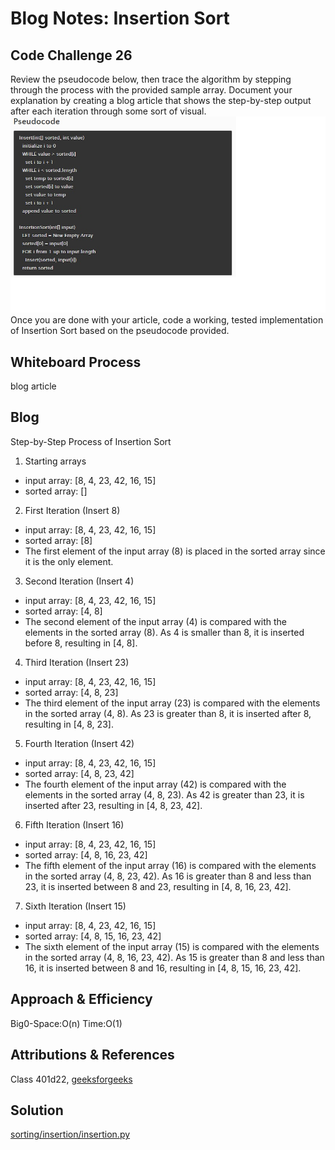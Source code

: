 # Blog Notes: Insertion Sort

## Code Challenge 26
Review the pseudocode below, then trace the algorithm by stepping through the process with the provided sample array. Document your explanation by creating a blog article that shows the step-by-step output after each iteration through some sort of visual.
![pseudocode example](pseudoCC26.jpg)
Once you are done with your article, code a working, tested implementation of Insertion Sort based on the pseudocode provided.

## Whiteboard Process
blog article

## Blog

Step-by-Step Process of Insertion Sort

1. Starting arrays

- input array: [8, 4, 23, 42, 16, 15]
- sorted array: []

2. First Iteration (Insert 8)

- input array: [8, 4, 23, 42, 16, 15]
- sorted array: [8]
- The first element of the input array (8) is placed in the sorted array since it is the only element.

3. Second Iteration (Insert 4)

- input array: [8, 4, 23, 42, 16, 15]
- sorted array: [4, 8]
- The second element of the input array (4) is compared with the elements in the sorted array (8). As 4 is smaller than 8, it is inserted before 8, resulting in [4, 8].

4. Third Iteration (Insert 23)

- input array: [8, 4, 23, 42, 16, 15]
- sorted array: [4, 8, 23]
- The third element of the input array (23) is compared with the elements in the sorted array (4, 8). As 23 is greater than 8, it is inserted after 8, resulting in [4, 8, 23].

5. Fourth Iteration (Insert 42)

- input array: [8, 4, 23, 42, 16, 15]
- sorted array: [4, 8, 23, 42]
- The fourth element of the input array (42) is compared with the elements in the sorted array (4, 8, 23). As 42 is greater than 23, it is inserted after 23, resulting in [4, 8, 23, 42].

6. Fifth Iteration (Insert 16)

- input array: [8, 4, 23, 42, 16, 15]
- sorted array: [4, 8, 16, 23, 42]
- The fifth element of the input array (16) is compared with the elements in the sorted array (4, 8, 23, 42). As 16 is greater than 8 and less than 23, it is inserted between 8 and 23, resulting in [4, 8, 16, 23, 42].

7. Sixth Iteration (Insert 15)

- input array: [8, 4, 23, 42, 16, 15]
- sorted array: [4, 8, 15, 16, 23, 42]
- The sixth element of the input array (15) is compared with the elements in the sorted array (4, 8, 16, 23, 42). As 15 is greater than 8 and less than 16, it is inserted between 8 and 16, resulting in [4, 8, 15, 16, 23, 42].


## Approach & Efficiency
Big0-Space:O(n)
Time:O(1)

## Attributions & References
Class 401d22, [geeksforgeeks](https://www.geeksforgeeks.org/insertion-sort/)

## Solution
[sorting/insertion/insertion.py](sorting/insertion/insertion.py)